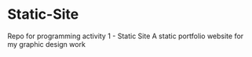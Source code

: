 # Static-Site
Repo for programming activity 1 - Static Site
A static portfolio website for my graphic design work
